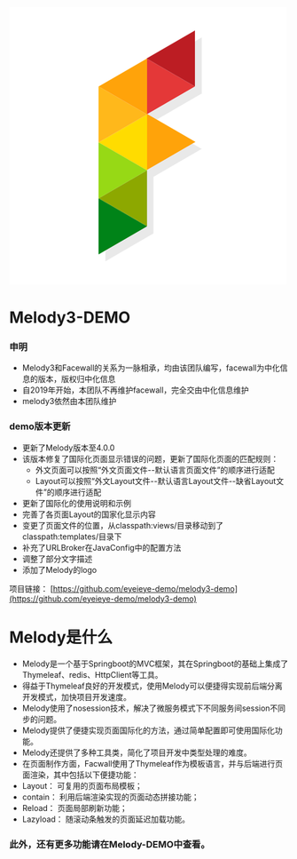 
![logo](https://raw.githubusercontent.com/eyeieye-demo/melody3-demo/master/src/main/resources/static/favicon.ico)
# Melody3-DEMO
### 申明
- Melody3和Facewall的关系为一脉相承，均由该团队编写，facewall为中化信息的版本，版权归中化信息
- 自2019年开始，本团队不再维护facewall，完全交由中化信息维护
- melody3依然由本团队维护

### demo版本更新

- 更新了Melody版本至4.0.0
- 该版本修复了国际化页面显示错误的问题，更新了国际化页面的匹配规则：
	- 外文页面可以按照“外文页面文件--默认语言页面文件”的顺序进行适配
	- Layout可以按照“外文Layout文件--默认语言Layout文件--缺省Layout文件”的顺序进行适配
- 更新了国际化的使用说明和示例
- 完善了各页面Layout的国家化显示内容
- 变更了页面文件的位置，从classpath:views/目录移动到了classpath:templates/目录下
- 补充了URLBroker在JavaConfig中的配置方法
- 调整了部分文字描述
- 添加了Melody的logo

项目链接： [https://github.com/eyeieye-demo/melody3-demo](https://github.com/eyeieye-demo/melody3-demo)


# Melody是什么
- Melody是一个基于Springboot的MVC框架，其在Springboot的基础上集成了Thymeleaf、redis、HttpClient等工具。
- 得益于Thymeleaf良好的开发模式，使用Melody可以便捷得实现前后端分离开发模式，加快项目开发速度。
- Melody使用了nosession技术，解决了微服务模式下不同服务间session不同步的问题。
- Melody提供了便捷实现页面国际化的方法，通过简单配置即可使用国际化功能。
- Melody还提供了多种工具类，简化了项目开发中类型处理的难度。
- 在页面制作方面，Facwall使用了Thymeleaf作为模板语言，并与后端进行页面渲染，其中包括以下便捷功能：
 - Layout： 可复用的页面布局模板；
 - contain： 利用后端渲染实现的页面动态拼接功能；
 - Reload： 页面局部刷新功能；
 - Lazyload： 随滚动条触发的页面延迟加载功能。
### 此外，还有更多功能请在Melody-DEMO中查看。

